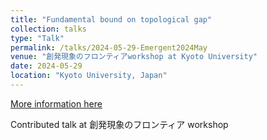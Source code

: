 ```yaml
---
title: "Fundamental bound on topological gap"
collection: talks
type: "Talk"
permalink: /talks/2024-05-29-Emergent2024May
venue: "創発現象のフロンティアworkshop at Kyoto University"
date: 2024-05-29
location: "Kyoto University, Japan"
---
```


[More information here](https://sites.google.com/view/emergent2024)

Contributed talk at 創発現象のフロンティア workshop
